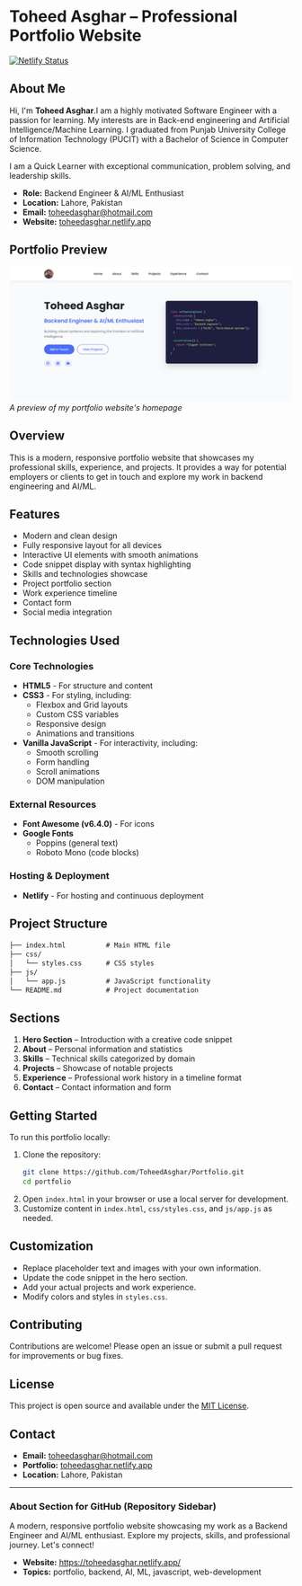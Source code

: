 # Toheed Asghar – Professional Portfolio Website

[![Netlify Status](https://api.netlify.com/api/v1/badges/your-badge-id/deploy-status)](https://toheedasghar.netlify.app/)

## About Me

Hi, I'm **Toheed Asghar**.I am a highly motivated Software Engineer with a passion for learning. My interests are in Back-end engineering and Artificial Intelligence/Machine Learning. I graduated from Punjab University College of Information Technology (PUCIT) with a Bachelor of Science in Computer Science.

I am a Quick Learner with exceptional communication, problem solving, and leadership skills.

- **Role:** Backend Engineer & AI/ML Enthusiast
- **Location:** Lahore, Pakistan
- **Email:** toheedasghar@hotmail.com
- **Website:** [toheedasghar.netlify.app](https://toheedasghar.netlify.app/)

## Portfolio Preview
![Portfolio Homepage](homepage.png)
*A preview of my portfolio website's homepage*

## Overview
This is a modern, responsive portfolio website that showcases my professional skills, experience, and projects. It provides a way for potential employers or clients to get in touch and explore my work in backend engineering and AI/ML.

## Features
- Modern and clean design
- Fully responsive layout for all devices
- Interactive UI elements with smooth animations
- Code snippet display with syntax highlighting
- Skills and technologies showcase
- Project portfolio section
- Work experience timeline
- Contact form
- Social media integration

## Technologies Used
### Core Technologies
- **HTML5** - For structure and content
- **CSS3** - For styling, including:
  - Flexbox and Grid layouts
  - Custom CSS variables
  - Responsive design
  - Animations and transitions
- **Vanilla JavaScript** - For interactivity, including:
  - Smooth scrolling
  - Form handling
  - Scroll animations
  - DOM manipulation

### External Resources
- **Font Awesome (v6.4.0)** - For icons
- **Google Fonts**
  - Poppins (general text)
  - Roboto Mono (code blocks)

### Hosting & Deployment
- **Netlify** - For hosting and continuous deployment

## Project Structure
```
├── index.html          # Main HTML file
├── css/
│   └── styles.css      # CSS styles
├── js/
│   └── app.js          # JavaScript functionality
└── README.md           # Project documentation
```

## Sections
1. **Hero Section** – Introduction with a creative code snippet
2. **About** – Personal information and statistics
3. **Skills** – Technical skills categorized by domain
4. **Projects** – Showcase of notable projects
5. **Experience** – Professional work history in a timeline format
6. **Contact** – Contact information and form

## Getting Started
To run this portfolio locally:

1. Clone the repository:
   ```bash
   git clone https://github.com/ToheedAsghar/Portfolio.git
   cd portfolio
   ```
2. Open `index.html` in your browser or use a local server for development.
3. Customize content in `index.html`, `css/styles.css`, and `js/app.js` as needed.

## Customization
- Replace placeholder text and images with your own information.
- Update the code snippet in the hero section.
- Add your actual projects and work experience.
- Modify colors and styles in `styles.css`.

## Contributing
Contributions are welcome! Please open an issue or submit a pull request for improvements or bug fixes.

## License
This project is open source and available under the [MIT License](LICENSE).

## Contact
- **Email:** toheedasghar@hotmail.com
- **Portfolio:** [toheedasghar.netlify.app](https://toheedasghar.netlify.app/)
- **Location:** Lahore, Pakistan

---

### About Section for GitHub (Repository Sidebar)
A modern, responsive portfolio website showcasing my work as a Backend Engineer and AI/ML enthusiast. Explore my projects, skills, and professional journey. Let's connect!

- **Website:** https://toheedasghar.netlify.app/
- **Topics:** portfolio, backend, AI, ML, javascript, web-development